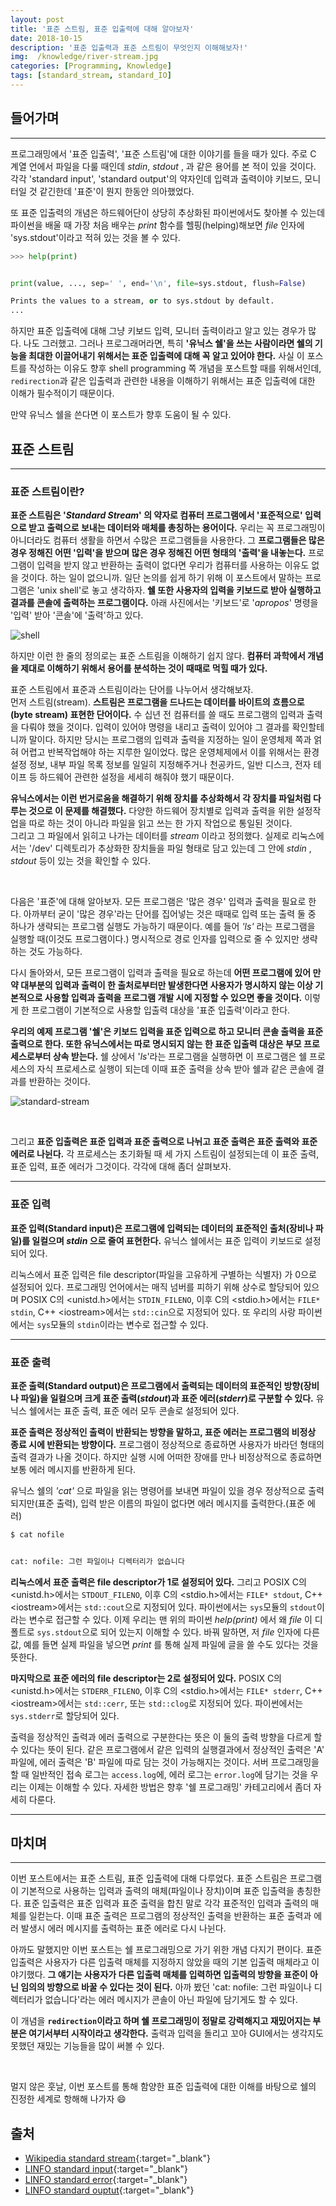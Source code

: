 ```yaml
---
layout: post
title: '표준 스트림, 표준 입출력에 대해 알아보자'
date: 2018-10-15
description: '표준 입출력과 표준 스트림이 무엇인지 이해해보자!'
img:  /knowledge/river-stream.jpg
categories: [Programming, Knowledge]
tags: [standard_stream, standard_IO]
---
```



## 들어가며

---

프로그래밍에서 '표준 입출력', '표준 스트림'에 대한 이야기를 들을 때가 있다. 주로 C 계열 언에서 파일을 다룰 때인데 _stdin_, _stdout_ , 과 같은 용어를 본 적이 있을 것이다. 각각 'standard input', 'standard output'의 약자인데 입력과 출력이야 키보드, 모니터일 것 같긴한데 '표준'이 뭔지 한동안 의아했었다.  

또 표준 입출력의 개념은 하드웨어단이 상당히 추상화된 파이썬에서도 찾아볼 수 있는데 파이썬을 배울 때 가장 처음 배우는 _print_ 함수를 헬핑(helping)해보면 _file_ 인자에 'sys.stdout'이라고 적혀 있는 것을 볼 수 있다.  


```python
>>> help(print)


print(value, ..., sep=' ', end='\n', file=sys.stdout, flush=False)

Prints the values to a stream, or to sys.stdout by default.
...
```

하지만 표준 입출력에 대해 그냥 키보드 입력, 모니터 출력이라고 알고 있는 경우가 많다. 나도 그러했고. 그러나 프로그래머라면, 특히 **'유닉스 쉘'을 쓰는 사람이라면 쉘의 기능을 최대한 이끌어내기 위해서는 표준 입출력에 대해 꼭 알고 있어야 한다.** 사실 이 포스트를 작성하는 이유도 향후 shell programming 쪽 개념을 포스트할 때를 위해서인데, `redirection`과 같은 입출력과 관련한 내용을 이해하기 위해서는 표준 입출력에 대한 이해가 필수적이기 때문이다.  

만약 유닉스 쉘을 쓴다면 이 포스트가 향후 도움이 될 수 있다.



## 표준 스트림

---

### 표준 스트림이란?

**표준 스트림은 '_Standard Stream_' 의 약자로 컴퓨터 프로그램에서 '표준적으로' 입력으로 받고 출력으로 보내는 데이터와 매체를 총칭하는 용어이다.** 우리는 꼭 프로그래밍이 아니더라도 컴퓨터 생활을 하면서 수많은 프로그램들을 사용한다. 그 **프로그램들은 많은 경우 정해진 어떤 '입력'을 받으며 많은 경우 정해진 어떤 형태의 '출력'을 내놓는다.** 프로그램이 입력을 받지 않고 반환하는 출력이 없다면 우리가 컴퓨터를 사용하는 이유도 없을 것이다. 하는 일이 없으니까. 일단 논의를 쉽게 하기 위해 이 포스트에서 말하는 프로그램은 'unix shell'로 놓고 생각하자. **쉘 또한 사용자의 입력을 키보드로 받아 실행하고 결과를 콘솔에 출력하는 프로그램이다.** 아래 사진에서는 '키보드'로 '_apropos_' 명령을 '입력' 받아 '콘솔'에 '출력'하고 있다.

![shell](/assets/img/knowledge/shell.jpeg)

하지만 이런 한 줄의 정의로는 표준 스트림을 이해하기 쉽지 않다. **컴퓨터 과학에서 개념을 제대로 이해하기 위해서 용어를 분석하는 것이 때때로 먹힐 때가 있다.**  

표준 스트림에서 표준과 스트림이라는 단어를 나누어서 생각해보자.  
먼저 스트림(stream). **스트림은 프로그램을 드나드는 데이터를 바이트의 흐름으로(byte stream) 표현한 단어이다.** 수 십년 전 컴퓨터를 쓸 때도 프로그램의 입력과 출력을 다뤄야 했을 것이다. 입력이 있어야 명령을 내리고 출력이 있어야 그 결과를 확인할테니까 말이다. 하지만 당시는 프로그램의 입력과 출력을 지정하는 일이 운영체제 쪽과 얽혀 어렵고 반복작업해야 하는 지루한 일이었다. 많은 운영체제에서 이를 위해서는 환경설정 정보, 내부 파일 목록 정보를 일일히 지정해주거나 천공카드, 일반 디스크, 전자 테이프 등 하드웨어 관련한 설정을 세세히 해줘야 했기 때문이다.   

**유닉스에서는 이런 번거로움을 해결하기 위해 장치를 추상화해서 각 장치를 파일처럼 다루는 것으로 이 문제를 해결했다.** 다양한 하드웨어 장치별로 입력과 출력을 위한 설정작업을 따로 하는 것이 아니라 파일을 읽고 쓰는 한 가지 작업으로 통일된 것이다.   
그리고 그 파일에서 읽히고 나가는 데이터를 _stream_ 이라고 정의했다. 실제로 리눅스에서는 '/dev' 디렉토리가 추상화한 장치들을 파일 형태로 담고 있는데 그 안에 _stdin_ , _stdout_ 등이 있는 것을 확인할 수 있다.  

<br>

다음은 '표준'에 대해 알아보자. 모든 프로그램은 '많은 경우' 입력과 출력을 필요로 한다. 아까부터 굳이 '많은 경우'라는 단어를 집어넣는 것은 때때로 입력 또는 출력 둘 중 하나가 생략되는 프로그램 실행도 가능하기 때문이다. 예를 들어 _'ls'_ 라는 프로그램을 실행할 때(이것도 프로그램이다.) 명시적으로 경로 인자를 입력으로 줄 수 있지만 생략하는 것도 가능하다.   

다시 돌아와서, 모든 프로그램이 입력과 출력을 필요로 하는데 **어떤 프로그램에 있어 만약 대부분의 입력과 출력이 한 출처로부터만 발생한다면 사용자가 명시하지 않는 이상 기본적으로 사용할 입력과 출력을 프로그램 개발 시에 지정할 수 있으면 좋을 것이다.** 이렇게 한 프로그램이 기본적으로 사용할 입출력 대상을 '표준 입출력'이라고 한다.

**우리의 예제 프로그램 '쉘'은 키보드 입력을 표준 입력으로 하고 모니터 콘솔 출력을 표준 출력으로 한다. 또한 유닉스에서는 따로 명시되지 않는 한 표준 입출력 대상은 부모 프로세스로부터 상속 받는다.** 쉘 상에서 '_ls_'라는 프로그램을 실행하면 이 프로그램은 쉘 프로세스의 자식 프로세스로 실행이 되는데 이때 표준 출력을 상속 받아 쉘과 같은 콘솔에 결과를 반환하는 것이다.

![standard-stream](/assets/img/knowledge/standard-stream.png)

<br>

그리고 **표준 입출력은 표준 입력과 표준 출력으로 나뉘고 표준 출력은 표준 출력와 표준 에러로 나뉜다.** 각 프로세스는 초기화될 때 세 가지 스트림이 설정되는데 이 표준 출력, 표준 입력, 표준 에러가 그것이다. 각각에 대해 좀더 살펴보자.

---

### 표준 입력

**표준 입력(Standard input)은 프로그램에 입력되는 데이터의 표준적인 출처(장비나 파일)를 일컬으며 _stdin_ 으로 줄여 표현한다.** 유닉스 쉘에서는 표준 입력이 키보드로 설정되어 있다. 

리눅스에서 표준 입력은 file descriptor(파일을 고유하게 구별하는 식별자) 가 0으로 설정되어 있다. 프로그래밍 언어에서는 매직 넘버를 피하기 위해 상수로 할당되어 있으며 POSIX C의 \<unistd.h\>에서는 `STDIN_FILENO`, 이후 C의 \<stdio.h\>에서는 `FILE* stdin`, C++ \<iostream\>에서는 `std::cin`으로 지정되어 있다. 또 우리의 사랑 파이썬에서는 `sys`모듈의 `stdin`이라는 변수로 접근할 수 있다.


---

### 표준 출력

**표준 출력(Standard output)은 프로그램에서 출력되는 데이터의 표준적인 방향(장비나 파일)을 일컬으며 크게 표준 출력(_stdout_)과 표준 에러(_stderr_)로 구분할 수 있다.** 유닉스 쉘에서는 표준 출력, 표준 에러 모두 콘솔로 설정되어 있다.  

**표준 출력은 정상적인 출력이 반환되는 방향을 말하고, 표준 에러는 프로그램의 비정상 종료 시에 반환되는 방향이다.**   프로그램이 정상적으로 종료하면 사용자가 바라던 형태의 출력 결과가 나올 것이다. 하지만 실행 시에 어떠한 장애를 만나 비정상적으로 종료하면 보통 에러 메시지를 반환하게 된다.  

유닉스 쉘의 _'cat'_ 으로 파일을 읽는 명령어를 보내면 파일이 있을 경우 정상적으로 출력되지만(표준 출력), 입력 받은 이름의 파일이 없다면 에러 메시지를 출력한다.(표준 에러)


```sh
$ cat nofile


cat: nofile: 그런 파일이나 디렉터리가 없습니다
```

**리눅스에서 표준 출력은 file descriptor가 1로 설정되어 있다.** 그리고 POSIX C의 \<unistd.h\>에서는 `STDOUT_FILENO`, 이후 C의 \<stdio.h\>에서는 `FILE* stdout`, C++ \<iostream\>에서는 `std::cout`으로 지정되어 있다. 파이썬에서는 `sys`모듈의 `stdout`이라는 변수로 접근할 수 있다. 이제 우리는 맨 위의 파이썬 _help(print)_ 에서 왜 _file_ 이 디폴트로 `sys.stdout`으로 되어 있는지 이해할 수 있다. 바꿔 말하면, 저 _file_ 인자에 다른 값, 예를 들면 실제 파일을 넣으면 _print_ 를 통해 실제 파일에 글을 쓸 수도 있다는 것을 뜻한다.

**마지막으로 표준 에러의 file descriptor는 2로 설정되어 있다.** POSIX C의 \<unistd.h\>에서는 `STDERR_FILENO`, 이후 C의 \<stdio.h\>에서는 `FILE* stderr`, C++ \<iostream\>에서는 `std::cerr`, 또는 `std::clog`로 지정되어 있다. 파이썬에서는 `sys.stderr`로 할당되어 있다.


출력을 정상적인 출력과 에러 출력으로 구분한다는 뜻은 이 둘의 출력 방향을 다르게 할 수 있다는 뜻이 된다. 같은 프로그램에서 같은 입력의 실행결과에서 정상적인 출력은 'A' 파일에, 에러 출력은 'B' 파일에 따로 담는 것이 가능해지는 것이다. 서버 프로그래밍을 할 때 일반적인 접속 로그는 `access.log`에, 에러 로그는 `error.log`에 담기는 것을 우리는 이제는 이해할 수 있다. 자세한 방법은 향후 '쉘 프로그래밍' 카테고리에서 좀더 자세히 다룬다.

---


## 마치며

---

이번 포스트에서는 표준 스트림, 표준 입출력에 대해 다루었다. 표준 스트림은 프로그램이 기본적으로 사용하는 입력과 출력의 매체(파일이나 장치)이며 표준 입출력을 총칭한다. 표준 입출력은 표준 입력과 표준 출력을 합친 말로 각각 표준적인 입력과 출력의 매체를 일컫는다. 이때 표준 출력은 프로그램의 정상적인 출력을 반환하는 표준 출력과 에러 발생시 에러 메시지를 출력하는 표준 에러로 다시 나뉜다.

아까도 말했지만 이번 포스트는 쉘 프로그래밍으로 가기 위한 개념 다지기 편이다. 표준 입출력은 사용자가 다른 입출력 매체를 지정하지 않았을 때의 기본 입출력 매체라고 이야기했다. **그 얘기는 사용자가 다른 입출력 매체를 입력하면 입출력의 방향을 표준이 아닌 임의의 방향으로 바꿀 수 있다는 것이 된다.** 아까 봤던 'cat: nofile: 그런 파일이나 디렉터리가 없습니다'라는 에러 메시지가 콘솔이 아닌 파일에 담기게도 할 수 있다.

이 개념을 **`redirection`이라고 하며 쉘 프로그래밍이 정말로 강력해지고 재밌어지는 부분은 여기서부터 시작이라고 생각한다.** 출력과 입력을 돌리고 꼬아 GUI에서는 생각지도 못했던 재밌는 기능들을 많이 써볼 수 있다.

<br>

멀지 않은 훗날, 이번 포스트를 통해 함양한 표준 입출력에 대한 이해를 바탕으로 쉘의 진정한 세계로 항해해 나가자 :smile:


## 출처

* [Wikipedia standard stream](https://en.wikipedia.org/wiki/Standard_streams){:target="_blank"}
* [LINFO standard input](http://www.linfo.org/standard_input.html){:target="_blank"} 
* [LINFO standard error](http://www.linfo.org/standard_error.html){:target="_blank"} 
* [LINFO standard ouptut](http://www.linfo.org/standard_output.html){:target="_blank"} 

